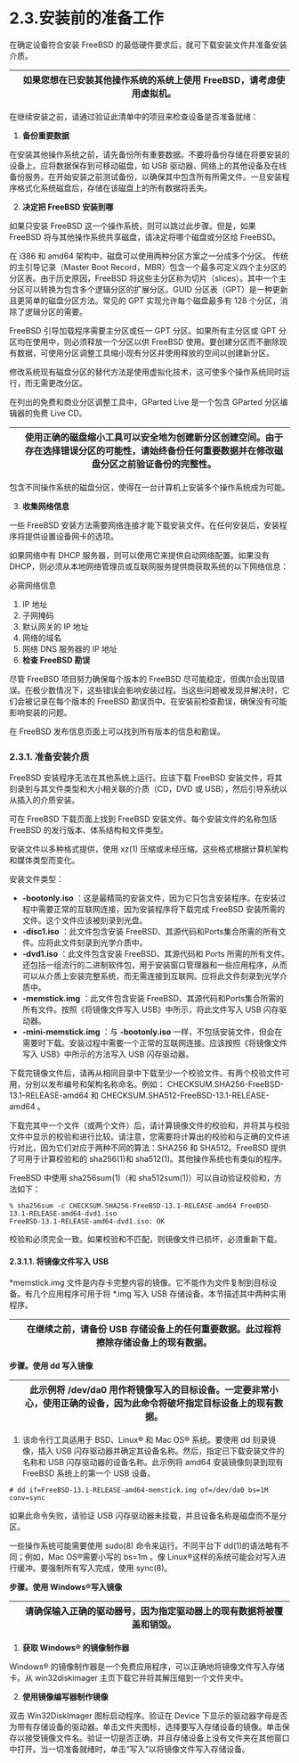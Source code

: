 # 2.3.安装前的准备工作

在确定设备符合安装 FreeBSD 的最低硬件要求后，就可下载安装文件并准备安装介质。

|  | 如果您想在已安装其他操作系统的系统上使用 FreeBSD，请考虑使用虚拟机。 |
| -- | ---------------------------------------------------------------------- |

在继续安装之前，请通过验证此清单中的项目来检查设备是否准备就绪：

1. **备份重要数据**

在安装其他操作系统之前，请先备份所有重要数据。不要将备份存储在将要安装的设备上。应将数据保存到可移动磁盘，如 USB 驱动器、网络上的其他设备及在线备份服务。在开始安装之前测试备份，以确保其中包含所有所需文件。一旦安装程序格式化系统磁盘后，存储在该磁盘上的所有数据将丢失。

2. **决定把 FreeBSD 安装到哪**

如果只安装 FreeBSD 这一个操作系统，则可以跳过此步骤。但是，如果 FreeBSD 将与其他操作系统共享磁盘，请决定将哪个磁盘或分区给 FreeBSD。

在 i386 和 amd64 架构中，磁盘可以使用两种分区方案之一分成多个分区。 传统的主引导记录（Master Boot Record，MBR）包含一个最多可定义四个主分区的分区表。由于历史原因，FreeBSD 将这些主分区称为切片（slices）。其中一个主分区可以转换为包含多个逻辑分区的扩展分区。GUID 分区表（GPT）是一种更新且更简单的磁盘分区方法。常见的 GPT 实现允许每个磁盘最多有 128 个分区，消除了逻辑分区的需要。

FreeBSD 引导加载程序需要主分区或任一 GPT 分区。如果所有主分区或 GPT 分区均在使用中，则必须释放一个分区以供 FreeBSD 使用。要创建分区而不删除现有数据，可使用分区调整工具缩小现有分区并使用释放的空间以创建新分区。

修改系统现有磁盘分区的替代方法是使用虚拟化技术，这可使多个操作系统同时运行，而无需更改分区。

在列出的免费和商业分区调整工具中，GParted Live 是一个包含 GParted 分区编辑器的免费 Live CD。

|  | 使用正确的磁盘缩小工具可以安全地为创建新分区创建空间。由于存在选择错误分区的可能性，请始终备份任何重要数据并在修改磁盘分区之前验证备份的完整性。 |
| -- | -------------------------------------------------------------------------------------------------------------------------------------------------- |

包含不同操作系统的磁盘分区，使得在一台计算机上安装多个操作系统成为可能。

3. **收集网络信息**

一些 FreeBSD 安装方法需要网络连接才能下载安装文件。在任何安装后，安装程序将提供设置设备网卡的选项。

如果网络中有 DHCP 服务器，则可以使用它来提供自动网络配置。如果没有 DHCP，则必须从本地网络管理员或互联网服务提供商获取系统的以下网络信息：

必需网络信息

1. IP 地址
2. 子网掩码
3. 默认网关的 IP 地址
4. 网络的域名
5. 网络 DNS 服务器的 IP 地址
6. **检查 FreeBSD 勘误**

尽管 FreeBSD 项目努力确保每个版本的 FreeBSD 尽可能稳定，但偶尔会出现错误。在极少数情况下，这些错误会影响安装过程。当这些问题被发现并解决时，它们会被记录在每个版本的 FreeBSD 勘误页中。在安装前检查勘误，确保没有可能影响安装的问题。

在 FreeBSD 发布信息页面上可以找到所有版本的信息和勘误。

### 2.3.1. 准备安装介质

FreeBSD 安装程序无法在其他系统上运行。应该下载 FreeBSD 安装文件，将其刻录到与其文件类型和大小相关联的介质（CD，DVD 或 USB），然后引导系统以从插入的介质安装。

可在 FreeBSD 下载页面上找到 FreeBSD 安装文件。每个安装文件的名称包括 FreeBSD 的发行版本、体系结构和文件类型。

安装文件以多种格式提供，使用 xz(1) 压缩或未经压缩。这些格式根据计算机架构和媒体类型而变化。

安装文件类型：

*  **-bootonly.iso** ：这是最精简的安装文件，因为它只包含安装程序。在安装过程中需要正常的互联网连接，因为安装程序将下载完成 FreeBSD 安装所需的文件。这个文件应该被刻录到光盘。
*  **-disc1.iso** ：此文件包含安装 FreeBSD、其源代码和Ports集合所需的所有文件。应将此文件刻录到光学介质中。
*  **-dvd1.iso** ：此文件包含安装 FreeBSD、其源代码和 Ports 所需的所有文件。还包括一组流行的二进制软件包，用于安装窗口管理器和一些应用程序，从而可以从介质上安装完整系统，而无需连接到互联网。应将此文件刻录到光学介质中。
*  **-memstick.img** ：此文件包含安装 FreeBSD、其源代码和Ports集合所需的所有文件。按照《将镜像文件写入 USB》中所示，将此文件写入 USB 闪存驱动器。
*  **-mini-memstick.img** ：与  **-bootonly.iso** 一样，不包括安装文件，但会在需要时下载。安装过程中需要一个正常的互联网连接。应该按照《将镜像文件写入 USB》中所示的方法写入 USB 闪存驱动器。

下载完镜像文件后，请再从相同目录中下载至少一个校验文件。有两个校验文件可用，分别以发布编号和架构名称命名。例如： CHECKSUM.SHA256-FreeBSD-13.1-RELEASE-amd64 和 CHECKSUM.SHA512-FreeBSD-13.1-RELEASE-amd64 。

下载完其中一个文件（或两个文件）后，请计算镜像文件的校验和，并将其与校验文件中显示的校验和进行比较。请注意，您需要将计算出的校验和与正确的文件进行对比，因为它们对应于两种不同的算法：SHA256 和 SHA512。FreeBSD 提供了可用于计算校验和的 sha256(1)和 sha512(1)。其他操作系统也有类似的程序。

FreeBSD 中使用 sha256sum(1)（和 sha512sum(1)）可以自动验证校验和，方法如下：

```
% sha256sum -c CHECKSUM.SHA256-FreeBSD-13.1-RELEASE-amd64 FreeBSD-13.1-RELEASE-amd64-dvd1.iso
FreeBSD-13.1-RELEASE-amd64-dvd1.iso: OK
```

校验和必须完全一致。如果校验和不匹配，则镜像文件已损坏，必须重新下载。

#### 2.3.1.1. 将镜像文件写入 USB

*memstick.img 文件是内存卡完整内容的镜像。它不能作为文件复制到目标设备。有几个应用程序可用于将 *.img 写入 USB 存储设备。本节描述其中两种实用程序。

|  | 在继续之前，请备份 USB 存储设备上的任何重要数据。此过程将擦除存储设备上的现有数据。 |
| -- | ------------------------------------------------------------------------------------- |

**步骤。使用 dd 写入镜像**

|  | 此示例将 /dev/da0 用作将镜像写入的目标设备。一定要非常小心，使用正确的设备，因为此命令将破坏指定目标设备上的现有数据。 |
| -- | ------------------------------------------------------------------------------------------------------------------------ |

1. 该命令行工具适用于 BSD、Linux® 和 Mac OS® 系统。要使用 dd 刻录镜像，插入 USB 闪存驱动器并确定其设备名称。然后，指定已下载安装文件的名称和 USB 闪存驱动器的设备名称。此示例将 amd64 安装镜像刻录到现有 FreeBSD 系统上的第一个 USB 设备。

```
# dd if=FreeBSD-13.1-RELEASE-amd64-memstick.img of=/dev/da0 bs=1M conv=sync
```

如果此命令失败，请验证 USB 闪存驱动器未挂载，并且设备名称是磁盘而不是分区。

一些操作系统可能需要使用 sudo(8) 命令来运行。不同平台下 dd(1)的语法略有不同；例如，Mac OS®需要小写的 bs=1m 。像 Linux®这样的系统可能会对写入进行缓冲。要强制所有写入完成，使用 sync(8)。

**步骤。使用 Windows®写入镜像**

|  | 请确保输入正确的驱动器号，因为指定驱动器上的现有数据将被覆盖和销毁。 |
| -- | ---------------------------------------------------------------------- |

1. **获取 Windows® 的镜像制作器**

Windows® 的镜像制作器是一个免费应用程序，可以正确地将镜像文件写入存储卡。从 win32diskimager 主页下载它并将其解压缩到一个文件夹中。

2. **使用镜像编写器制作镜像**

双击 Win32DiskImager 图标启动程序。验证在 Device 下显示的驱动器字母是否为带有存储设备的驱动器。单击文件夹图标，选择要写入存储设备的镜像。单击保存以接受镜像文件名。验证一切是否正确，并且存储设备上没有文件夹在其他窗口中打开。当一切准备就绪时，单击“写入”以将镜像文件写入存储设备。
